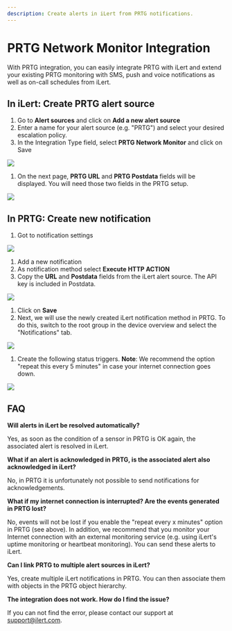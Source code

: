 ```yaml
---
description: Create alerts in iLert from PRTG notifications.
---
```


# PRTG Network Monitor Integration

With PRTG integration, you can easily integrate PRTG with iLert and extend your existing PRTG monitoring with SMS, push and voice notifications as well as on-call schedules from iLert.

## In iLert: Create PRTG alert source <a href="create-alarm-source" id="create-alarm-source"></a>

1. Go to **Alert sources** and click on **Add a new alert source**
2. Enter a name for your alert source (e.g. "PRTG") and select your desired escalation policy.
3. In the Integration Type field, select **PRTG Network Monitor** and click on Save

![](<../.gitbook/assets/Screenshot 2020-09-22 at 08.53.15.png>)

1. On the next page,  **PRTG URL** and **PRTG Postdata** fields will be displayed.  You will need those two fields in the PRTG setup.

![](<../.gitbook/assets/Screenshot 2020-09-22 at 09.04.21.png>)

## In PRTG: Create new notification <a href="create-notification" id="create-notification"></a>

1. Got to notification settings

![](../.gitbook/assets/pg3.png)

1. Add a new notification
2. As notification method select **Execute HTTP ACTION**
3. Copy the **URL** and **Postdata** fields from the iLert alert source. The API key is included in Postdata.

![](../.gitbook/assets/pg4.png)

1. Click on **Save**
2. Next, we will use the newly created iLert notification method in PRTG. To do this, switch to the root group in the device overview and select the "Notifications" tab.

![](../.gitbook/assets/pg5.png)

1. Create the following status triggers. **Note**: We recommend the option "repeat this every 5 minutes" in case your internet connection goes down.

![](../.gitbook/assets/pg6.png)

## FAQ <a href="faq" id="faq"></a>

**Will alerts in iLert be resolved automatically?**

Yes, as soon as the condition of a sensor in PRTG is OK again, the associated alert is resolved in iLert.

**What if an alert is acknowledged in PRTG, is the associated alert also acknowledged in iLert?**

No, in PRTG it is unfortunately not possible to send notifications for acknowledgements.

**What if my internet connection is interrupted? Are the events generated in PRTG lost?**

No, events will not be lost if you enable the "repeat every x minutes" option in PRTG (see above). In addition, we recommend that you monitor your Internet connection with an external monitoring service (e.g. using iLert's uptime monitoring or heartbeat monitoring). You can send these alerts to iLert.

**Can I link PRTG to multiple alert sources in iLert?**

Yes, create multiple iLert notifications in PRTG. You can then associate them with objects in the PRTG object hierarchy.

**The integration does not work. How do I find the issue?**

If you can not find the error, please contact our support at [support@ilert.com](https://github.com/iLert/docs/tree/dfe03283a452516a115a55f8c20942698e279d7b/integrations/support@ilert.com).
